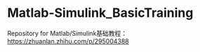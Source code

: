 # Matlab-Simulink_BasicTraining
Repository for Matlab/Simulink基础教程： https://zhuanlan.zhihu.com/p/295004388
